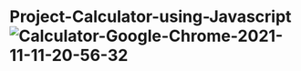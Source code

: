 # Project-Calculator-using-Javascript![Calculator-Google-Chrome-2021-11-11-20-56-32](https://user-images.githubusercontent.com/59129395/141329263-9c43c5da-2392-46ac-938d-f6a1caccc3c6.gif)
